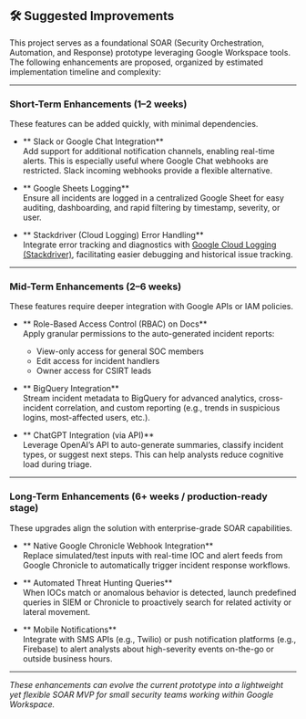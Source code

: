 ## 🛠 Suggested Improvements

This project serves as a foundational SOAR (Security Orchestration, Automation, and Response) prototype leveraging Google Workspace tools. The following enhancements are proposed, organized by estimated implementation timeline and complexity:

---

### Short-Term Enhancements (1–2 weeks)

These features can be added quickly, with minimal dependencies.

- ** Slack or Google Chat Integration**  
  Add support for additional notification channels, enabling real-time alerts. This is especially useful where Google Chat webhooks are restricted. Slack incoming webhooks provide a flexible alternative.

- ** Google Sheets Logging**  
  Ensure all incidents are logged in a centralized Google Sheet for easy auditing, dashboarding, and rapid filtering by timestamp, severity, or user.

- ** Stackdriver (Cloud Logging) Error Handling**  
  Integrate error tracking and diagnostics with [Google Cloud Logging (Stackdriver)](https://cloud.google.com/logging), facilitating easier debugging and historical issue tracking.

---

###  Mid-Term Enhancements (2–6 weeks)

These features require deeper integration with Google APIs or IAM policies.

- ** Role-Based Access Control (RBAC) on Docs**  
  Apply granular permissions to the auto-generated incident reports:  
  - View-only access for general SOC members  
  - Edit access for incident handlers  
  - Owner access for CSIRT leads

- ** BigQuery Integration**  
  Stream incident metadata to BigQuery for advanced analytics, cross-incident correlation, and custom reporting (e.g., trends in suspicious logins, most-affected users, etc.).

- ** ChatGPT Integration (via API)**  
  Leverage OpenAI’s API to auto-generate summaries, classify incident types, or suggest next steps. This can help analysts reduce cognitive load during triage.

---

###  Long-Term Enhancements (6+ weeks / production-ready stage)

These upgrades align the solution with enterprise-grade SOAR capabilities.

- ** Native Google Chronicle Webhook Integration**  
  Replace simulated/test inputs with real-time IOC and alert feeds from Google Chronicle to automatically trigger incident response workflows.

- ** Automated Threat Hunting Queries**  
  When IOCs match or anomalous behavior is detected, launch predefined queries in SIEM or Chronicle to proactively search for related activity or lateral movement.

- ** Mobile Notifications**  
  Integrate with SMS APIs (e.g., Twilio) or push notification platforms (e.g., Firebase) to alert analysts about high-severity events on-the-go or outside business hours.

---

 *These enhancements can evolve the current prototype into a lightweight yet flexible SOAR MVP for small security teams working within Google Workspace.*
